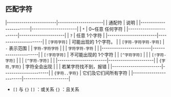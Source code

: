 ##  匹配字符
|------------------------|----------------------|
| 通配符                 | 说明                 |
|------------------------|----------------------|
| `*`                    | 0~任意 任何字符      |
|------------------------|----------------------|
| `?`                    | 任意 1个字符         |
|------------------------|----------------------|
| `[字符字符]`           | 可能出现的 1个字符。 |
| `[字符-字符字符-字符]` | `-` 表示范围         |
| `字符-字符字符`        |                      |
| `字符字符-字符`        |                      |
|------------------------|----------------------|
| `[!字符字符]`          | 不可能出现的 1个字符 |
| `[^字符字符]`          |                      |
| `[!字符-字符]`         |                      |
| `[^字符-字符]`         |                      |
|------------------------|----------------------|
| `{字符,字符}`          | 字符全会出现         |
|                        | 若某字符找不到，报错 |
|------------------------|----------------------|
| `{字符..字符}`         | 它们及它们间所有字符 |
|------------------------|----------------------|


* `[]` 与 `{}` 
`[]` ：或关系
`{}` ：且关系
